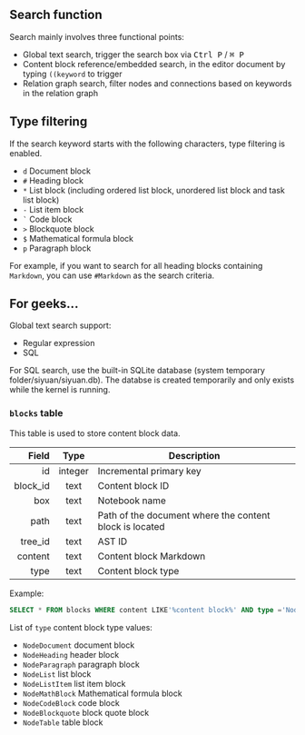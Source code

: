 ## Search function

Search mainly involves three functional points:

* Global text search, trigger the search box via <kbd>Ctrl P</kbd> / <kbd>⌘ P</kbd>
* Content block reference/embedded search, in the editor document by typing `((keyword` to trigger
* Relation graph search, filter nodes and connections based on keywords in the relation graph

## Type filtering

If the search keyword starts with the following characters, type filtering is enabled.

* `d` Document block
* `#` Heading block
* `*` List block (including ordered list block, unordered list block and task list block)
* `-` List item block
* `` ` `` Code block
* `>` Blockquote block
* `$` Mathematical formula block
* `p` Paragraph block

For example, if you want to search for all heading blocks containing `Markdown`, you can use `#Markdown` as the search criteria.

## For geeks...

Global text search support:

* Regular expression
* SQL

For SQL search, use the built-in SQLite database (system temporary folder/siyuan/siyuan.db). The databse is created temporarily and only exists while the kernel is running.

### `blocks` table

This table is used to store content block data.

|    Field |  Type  | Description                                             |
| -------: | :-----: | ------------------------------------------------------- |
|       id | integer | Incremental primary key                                 |
| block_id |  text  | Content block ID                                        |
|      box |  text  | Notebook name                                           |
|     path |  text  | Path of the document where the content block is located |
|  tree_id |  text  | AST ID                                                  |
|  content |  text  | Content block Markdown                                  |
|     type |  text  | Content block type                                      |

Example:

```sql
SELECT * FROM blocks WHERE content LIKE'%content block%' AND type ='NodeParagraph'
```

List of `type` content block type values:

* `NodeDocument` document block
* `NodeHeading` header block
* `NodeParagraph` paragraph block
* `NodeList` list block
* `NodeListItem` list item block
* `NodeMathBlock` Mathematical formula block
* `NodeCodeBlock` code block
* `NodeBlockquote` block quote block
* `NodeTable` table block
